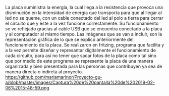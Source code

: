 La placa suministra la energía, la cual llega a la resistencia que provoca una disminución en la intensidad de energía que transporta para que al llegar al led no se queme, con un cable conectado del led al polo a tierra para cerrar el circuito que y éste a la vez funcione correctamente. Su funcionamiento se ve reflejado gracias al cable USB que se encuentra conectado a la placa y al computador al mismo tiempo.
Las imágenes que se van a incluir, son la representación gráfica de lo que se explicó anteriormente del funcionamiento de la placa. 
Se realizaron en fritzing, programa que facilita y a la vez permite diseñar y represantar digitalmente el funcionamiento de cada circuito, para así no tener que sacar fotos de la placa como tal sino que por medio de este programa se represente la placa de una manera organizada y bien presentada para las personas que contribuyen ya sea de manera directa o indireta al proyecto.
https://github.com/mariamarinor/Proyecto-gu-a/blob/master/images/Captura%20de%20pantalla%20de%202019-02-06%2015-48-59.png
